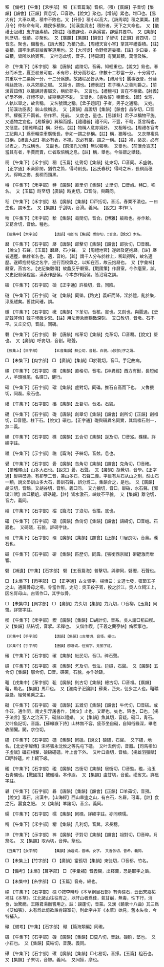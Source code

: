 <!-- { "loadSidebar": true } -->
积	【備考】【午集】【禾字部】	积	【五音篇海】音枳。（積）【廣韻】子昔切【集韻】【韻會】【正韻】資息切，□音跡。【說文】聚也。【增韻】累也。堆□也。【易大有】大車以載，積中不敗也。又【升卦】積小以高大。【詩周頌】積之栗栗。【禮月令】仲秋命有司，趣民多積聚。【前漢食貨志】積貯者，天下之大命也。　又【儀禮士冠禮】皮弁服素積。【鄭註】積猶辟也，以素爲裳，辟蹙其要中。　又【集韻】則歷切，音績。亦聚也。　又【廣韻】【集韻】【韻會】子智切【正韻】資四切，□音恣。聚也，儲蓄也。【詩大雅】乃積乃倉。【周禮天官小宰】掌其牢禮委積。【註】委積，謂牢米薪芻給賓客道用也。又【大司徒】令野修道委積。【註】少曰委，多曰積，皆所以給賓客。　又叶恣此切，音子。【詩周頌】有實其積，萬億及秭。

称	【午集下】【禾字部】	稱	【唐韻】處陵切，音爯。知輕重也。【說文】銓也。春分而禾生，夏至晷景可度，禾有秒，秋分而秒定，律數十二秒當一分，十分爲寸，其重以十二粟爲一分，十二分爲銖。故諸程品皆从禾。【禮月令】蠶事旣登，分繭稱絲效功，以共郊廟之服。　又揚也，謂也。【禮表記】君子稱人之善則爵之。【前漢賈誼傳】以能誦詩書屬文，稱於郡中。　又言也。【禮檀弓】言在不稱徵。【射義】好學不倦，好禮不變，旄期稱道不亂。　又舉也。【書牧誓】稱爾戈。【疏】戈短，人執以舉之，故言稱。　又名號謂之稱。【孟子題詞】子者，男子之通稱。　又姓。【前漢功臣表】新山侯稱忠。　又【廣韻】昌證切【集韻】【韻會】昌孕切，□音秤。權衡正斤兩者。俗作秤。見前。　又度也，量也。【易謙卦】君子以稱物平施。　又適物之宜也。【易繫辭】巽稱而隱。【禮禮器】禮不同，不豐，不殺，蓋言稱也。　又愜意。【爾雅釋詁】稱，好也。【註】物稱人意亦爲好。　又相等也。【周禮冬官考工記輿人】爲車輪崇車廣衡長，參如一謂之參稱。【註】稱，猶等也。　又衣單複具曰稱。【禮喪大記】袍必有表，不襌。衣必有裳，謂之一稱。【註】袍，褻衣，必有以表之，乃成稱也。　又副也。【前漢孔光傳】無以報稱。　又舉也。【前漢食貨志】當其有者，半賈而賣，亡者取倍稱之息。【註】稱，舉也。今俗謂之舉錢。

秱	【午集下】【禾字部】	秱	【玉篇】徒聾切【集韻】徒東切，□音同。禾盛貌。【正字通】禾稾節閒，猶竹之筒，得時則長。【呂氏春秋】得時之禾，長秱而穗大。得時之麥，長秱而頸黑。

秲	【午集下】【禾字部】	秲	【廣韻】直里切【集韻】丈里切，□音峙。秲□，稻名。　又【玉篇】時至切【廣韻】時吏切，□音侍。與蒔同。

秳	【午集下】【禾字部】	秳	【廣韻】【集韻】□戸括切，音活。舂粟不潰也。一曰生也，謂禾生。　又【集韻】乎刮切，音滑。義同。　【說文】本作□。

秴	【午集下】【禾字部】	秴	【集韻】曷閤切，音合。【博雅】耚耠也。亦作耠。　又葛合切，音佮。種也。

	【辰集中】【木字部】		【唐韻】相卽切【集韻】悉卽切，□音息。【說文】木名。

磿	【午集下】【石字部】	磿	【唐韻】郞擊切【集韻】【韻會】郞狄切，□音曆。【說文】石聲。【玉篇】磿磿，石小聲。　又【周禮地官】遂師及窆抱磿。【註】磿者適歷，執綍者名也。適，音的。【疏】謂千人分布於綍上，稀疏得所，故名適歷。遂師抱持版之名字，巡行而校錄之，以知在否，故云抱磿也。　又【字彙補】磿室，燕宮名。【史記樂毅傳】故鼎反乎磿室。【戰國策】作曆室。今作磨室，誤。又史記磿侯程黑，漢表作歷侯。今本亦作磨侯。皆沿寫之誤。

礆	【午集下】【石字部】	礆	【正字通】許檢切，音。同險。

礈	【午集下】【石字部】	礈	【集韻】同墜。【路史】義軒而降，淫於禮，亂於樂，淳風礈矣。舊註同硾，誤。

礉	【午集下】【石字部】	礉	【集韻】下革切，音核。實也。又刻也。與覈通。【史記韓非傳】韓子慘礉少恩。【註】用法慘急而鞠礉深刻。　又口敎切，音墽。石不平。又丘交切，音敲。同磽。

礊	【午集下】【石字部】	礊	【唐韻】楷革切【集韻】克革切，□音罊。【說文】堅也。　又【廣韻】呼麥切，音剨。鞭聲。

	【辰集上】【日字部】		【五音集韻】蘇公切，音鬆。白貌。○按卽□字之譌。

□	【未集下】【肉字部】	□	【廣韻】【集韻】□於靴切，音□。手足曲病。

礋	【午集下】【石字部】	礋	【集韻】直格切，音宅。【神異經】西方有獸，長短如人，羊頭猴尾，名礋□，健行。

礌	【午集下】【石字部】	礌	【集韻】盧對切，同礧。推石自高而下也。　又魯猥切，同磊。衆石也。

礍	【午集下】【石字部】	礍	【集韻】丘葛切，音渴。石貌。

礎	【午集下】【石字部】	礎	【唐韻】創舉切【集韻】【韻會】創所切【正韻】創祖切，□音楚。柱下石。【說文】礩也。【正字通】礎與礩異名同實，其爲楹石則一，無二義。

礏	【午集下】【石字部】	礏	【廣韻】五合切【集韻】逆及切，□音岌。磼礏。詳磼字註。

禌	【午集下】【示字部】	禌	【篇海】子絲切，音兹。息也。

礐	【午集下】【石字部】	礐	【廣韻】苦角切【集韻】【韻會】克角切，□音確。【爾雅釋山】山多大石也。【說文】礐，石聲。　又【廣韻】胡覺切，音學。【正字通】礐與嶨通。有卻學二音，兼山多石，石聲二義。字雖有从石从山之別，然山石一類，說文嶨訓山多大石，礐訓石聲，誤分爲二。集韻合之，是也。　又【廣韻】胡沃切，音鵠。又胡谷切，音斛。義□同。　又力摘切，音□。礐硞，水石聲。【郭璞江賦】幽□積岨，礐硞礭。【註】皆水激石，嶮峻不平貌。　又【集韻】離宅切，音力。義同。

礑	【午集下】【石字部】	礑	【篇海】丁浪切，音擋。底也。

礒	【午集下】【石字部】	礒	【廣韻】魚倚切【集韻】【韻會】語綺切，□音螘。石巖也。　又碕礒，石貌。詳碕字註。

礓	【午集下】【石字部】	礓	【廣韻】【集韻】【韻會】【正韻】□居良切，音薑。礫石也。

礔	【午集下】【石字部】	礔	【集韻】匹歷切，同霹。【張衡西京賦】礔礰激而增響。

礕	【補遺】【午集】【石字部】	礕	【五音篇海】普擊切。與礔同，礕礰，石聲也。

□	【未集下】【肉字部】	□	【正字通】古文胥字。楊愼曰：文選七發，弭節五子之山，通厲骨母之場。骨當作胥。史記：吳王殺子胥，投之於江。吳人立祠江上，因名胥母山。古胥作□，其字似骨。

□	【未集中】【网字部】	□	【廣韻】力久切【集韻】力九切，□音柳。【玉篇】同罶。詳罶字註。

稧	【午集下】【禾字部】	稧	【廣韻】【集韻】□胡計切，音系。吳人謂□稻曰稧。　又【集韻】詰結切，音挈。禾稈也。　又借作禊。【王羲之蘭亭帖】脩稧事也。

	【卯集中】【手字部】		【唐韻】【集韻】□古壞切，音怪。擾也。

	【卯集中】【手字部】		【唐韻】卽淺切。俗揃字。見揃字註。

礗	【午集下】【石字部】	礗	【集韻】紕民切，音□。碎石聲。

礘	【午集下】【石字部】	礘	【集韻】乞及切，音泣。砬礘，石聲。　又【廣韻】五合切【集韻】鄂合切，□音。礘礘，石貌。亦作硆砐。

靻	【戌集中】【革字部】	靻	【廣韻】則古切【集韻】總古切，□音祖。【廣韻】靻，勒名。【集韻】馬□也。　又【淮南子汜論訓】蘇秦，匹夫，徒步之人也。靻鞽嬴蓋，經營萬乗之主。

礙	【午集下】【石字部】	礙	【唐韻】五漑切【集韻】【韻會】牛代切，□音硋。或作硋。通作閡。南史引浮屠書作。【說文】止也。又距也，妨也，阻也，□也。【揚子法言】聖人之治天下，礙諸以禮樂。　又【集韻】魚其切，音疑。礙□，靑石。　又叶魚記切，音詣。【蘇轍嶽下詩】山林無不容，疲苶坐自礙，自知俗緣深，畢老收闤闠。闠，求位切。

礚	【午集下】【石字部】	礚	【集韻】同磕。【說文】硠礚，石聲。　又下礚，地名。【北史李璨傳】宋將張永沈攸之等先屯下礚。　又叶去例切，音器。【司馬相如子虛賦】礧石相擊，硠硠礚礚。叶上會下外。　又叶口盍切，音榼。【揚雄羽獵賦】□駍駖礚。叶上轕下岋。

礛	【午集下】【石字部】	礛	【廣韻】古銜切【集韻】居銜切，□音監。礛，治玉石靑礪也。【戰國策】被礛磻。本作厱。　又【集韻】盧甘切，音藍。礷省文。詳礷字註。

礜	【午集下】【石字部】	礜	【唐韻】【集韻】【韻會】【正韻】□羊茹切，音預。【說文】毒石，出漢中。【山海經】西山臯塗之山，有白石，名礜，可毒。【註】食之死，蠶食之肥。　又【集韻】羊諸切，音余。義同。

礝	【午集下】【石字部】	礝	【集韻】同碝。詳碝字註。亦同瑌瓀。

稩	【午集下】【禾字部】	稩	【集韻】几利切，音冀。禾長穗。

祽	【午集下】【示字部】	祽	【廣韻】子對切【集韻】【韻會】祖對切，□音晬。月祭名。　又【集韻】取內切，音倅。祭也。

	【丑集下】【女字部】		【集韻】抽遲切，音絺。女字。　又香依切，音希。義同。

□	【未集上】【竹字部】	□	【廣韻】當孤切【集韻】東徒切，□音都。竹名。

□	【備考】【未集】【耳字部】	□	【字彙補】音義闕，出釋藏，恐是耶字之譌。

□	【未集中】【糸字部】	□	【玉篇】音舟。綿也。

礞	【午集下】【石字部】	礞	○按李時珍《本草綱目石部》有靑礞石，云出宋嘉祐補註《本草》。江北諸山往往有之，以旰山者爲佳，氣甘鹹，無毒，性下行，消食，治驚癇。王隱君湯衡嘗用之。註：謨蓬切，音蒙。又漢《鐃歌十八曲》其三爲《艾如張》，末有爲此倚欲誰肯礞室句，則此字幷非《本草》始見。舊本失收，今特補入。

礟	【備考】【午集】【石字部】	礟	【篇海類編】同礮。

礣	【午集下】【石字部】	礣	【廣韻】【集韻】□莫八切，音韎。礣砎，堅也。　又小石也。　又【集韻】莫結切，音蔑。義同。

礤	【午集下】【石字部】	礤	【廣韻】【集韻】□七曷切，音攃。【玉篇】粗石也。　又【集韻】子末切，音幯。義同。　又同攃，摩也。

